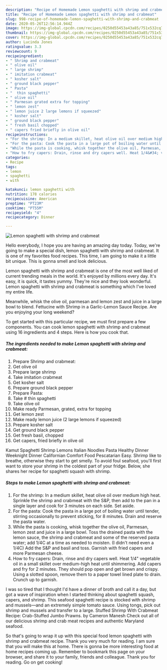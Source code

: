 ```yaml
---
description: "Recipe of Homemade Lemon spaghetti with shrimp and crabmeat"
title: "Recipe of Homemade Lemon spaghetti with shrimp and crabmeat"
slug: 998-recipe-of-homemade-lemon-spaghetti-with-shrimp-and-crabmeat
date: 2020-05-26T12:56:14.944Z
image: https://img-global.cpcdn.com/recipes/0250d55453a43a85/751x532cq70/lemon-spaghetti-with-shrimp-and-crabmeat-recipe-main-photo.jpg
thumbnail: https://img-global.cpcdn.com/recipes/0250d55453a43a85/751x532cq70/lemon-spaghetti-with-shrimp-and-crabmeat-recipe-main-photo.jpg
cover: https://img-global.cpcdn.com/recipes/0250d55453a43a85/751x532cq70/lemon-spaghetti-with-shrimp-and-crabmeat-recipe-main-photo.jpg
author: Lucinda Jones
ratingvalue: 3.3
reviewcount: 9
recipeingredient:
- " Shrimp and crabmeat"
- " olive oil"
- " large shrimp"
- " imitation crabmeat"
- " kosher salt"
- " ground black pepper"
- " Pasta"
- "  thin spaghetti"
- " olive oil"
- " Parmesan grated extra for topping"
- " lemon zest"
- " lemon juice 2 large lemons if squeezed"
- " kosher salt"
- " ground black pepper"
- " fresh basil chopped"
- " capers fried briefly in olive oil"
recipeinstructions:
- "For the shrimp: In a medium skillet, heat olive oil over medium high heat. Sprinkle the shrimp and crabmeat with the S&amp;P, then add to the pan in a single layer and cook for 3 minutes on each side. Set aside."
- "For the pasta: Cook the pasta in a large pot of boiling water until tender, stirring occasionally to prevent sticking, for 8 minutes. Drain and reserve the pasta water."
- "While the pasta is cooking, whisk together the olive oil, Parmesan, lemon zest and juice in a large bowl. Toss the drained pasta with the lemon sauce, the shrimp and crabmeat and some of the reserved pasta water; add 1/4C at a time as needed to moisten. (I didn&#39;t need even a 1/4C) Add the S&amp;P and basil and toss. Garnish with fried capers and more Parmesan cheese."
- "How to fry capers: Drain, rinse and dry capers well. Heat 1/4&#34; vegetable oil in a small skillet over medium-high heat until shimmering. Add capers and fry for 2 minutes. They should pop open and get brown and crispy. Using a slotted spoon, remove them to a paper towel lined plate to drain. Crunch up to garnish."
categories:
- Recipe
tags:
- lemon
- spaghetti
- with

katakunci: lemon spaghetti with 
nutrition: 178 calories
recipecuisine: American
preptime: "PT23M"
cooktime: "PT55M"
recipeyield: "4"
recipecategory: Dinner

---
```



![Lemon spaghetti with shrimp and crabmeat](https://img-global.cpcdn.com/recipes/0250d55453a43a85/751x532cq70/lemon-spaghetti-with-shrimp-and-crabmeat-recipe-main-photo.jpg)

Hello everybody, I hope you are having an amazing day today. Today, we're going to make a special dish, lemon spaghetti with shrimp and crabmeat. It is one of my favorites food recipes. This time, I am going to make it a little bit unique. This is gonna smell and look delicious.

Lemon spaghetti with shrimp and crabmeat is one of the most well liked of current trending meals in the world. It's enjoyed by millions every day. It's easy, it is quick, it tastes yummy. They're nice and they look wonderful. Lemon spaghetti with shrimp and crabmeat is something which I've loved my entire life.

Meanwhile, whisk the olive oil, parmesan and lemon zest and juice in a large bowl to blend. Fettucine with Shrimp in a Garlic-Lemon Sauce Recipe. Are you enjoying your long weekend?


To get started with this particular recipe, we must first prepare a few components. You can cook lemon spaghetti with shrimp and crabmeat using 16 ingredients and 4 steps. Here is how you cook that.

<!--inarticleads1-->

##### The ingredients needed to make Lemon spaghetti with shrimp and crabmeat:

1. Prepare  Shrimp and crabmeat:
1. Get  olive oil
1. Prepare  large shrimp
1. Take  imitation crabmeat
1. Get  kosher salt
1. Prepare  ground black pepper
1. Prepare  Pasta:
1. Take  # thin spaghetti
1. Take  olive oil
1. Make ready  Parmesan, grated, extra for topping
1. Get  lemon zest
1. Make ready  lemon juice (2 large lemons if squeezed)
1. Prepare  kosher salt
1. Get  ground black pepper
1. Get  fresh basil, chopped
1. Get  capers, fried briefly in olive oil


Kamut Spaghetti Shrimp Lemons Italian Noodles Pasta Healthy Dinner Weeknight Dinner Californian Comfort Food Pescatarian Easy. Shrimp like to breathe, otherwise they start to get smelly. To avoid foul seafood, you&#39;ll first want to store your shrimp in the coldest part of your fridge. Below, she shares her recipe for spaghetti squash with shrimp. 

<!--inarticleads2-->

##### Steps to make Lemon spaghetti with shrimp and crabmeat:

1. For the shrimp: In a medium skillet, heat olive oil over medium high heat. Sprinkle the shrimp and crabmeat with the S&amp;P, then add to the pan in a single layer and cook for 3 minutes on each side. Set aside.
1. For the pasta: Cook the pasta in a large pot of boiling water until tender, stirring occasionally to prevent sticking, for 8 minutes. Drain and reserve the pasta water.
1. While the pasta is cooking, whisk together the olive oil, Parmesan, lemon zest and juice in a large bowl. Toss the drained pasta with the lemon sauce, the shrimp and crabmeat and some of the reserved pasta water; add 1/4C at a time as needed to moisten. (I didn&#39;t need even a 1/4C) Add the S&amp;P and basil and toss. Garnish with fried capers and more Parmesan cheese.
1. How to fry capers: Drain, rinse and dry capers well. Heat 1/4&#34; vegetable oil in a small skillet over medium-high heat until shimmering. Add capers and fry for 2 minutes. They should pop open and get brown and crispy. Using a slotted spoon, remove them to a paper towel lined plate to drain. Crunch up to garnish.


I was so tired that I thought I&#39;d have a dinner of broth and call it a day, but got a wave of inspiration when I started thinking about spaghetti squash, capers, and shrimp. This seafood spaghetti recipe is stocked with shrimp and mussels—and an extremely simple tomato sauce. Using tongs, pick out shrimp and mussels and transfer to a large. Stuffed Shrimp With Crabmeat Recipe: Crab-Stuffed Jumbo Prawns. by Cameron Manesh Check out all of our delicious shrimp and crab meat recipes and authentic Maryland seafood. 

So that's going to wrap it up with this special food lemon spaghetti with shrimp and crabmeat recipe. Thank you very much for reading. I am sure that you will make this at home. There is gonna be more interesting food at home recipes coming up. Remember to bookmark this page on your browser, and share it to your family, friends and colleague. Thank you for reading. Go on get cooking!

